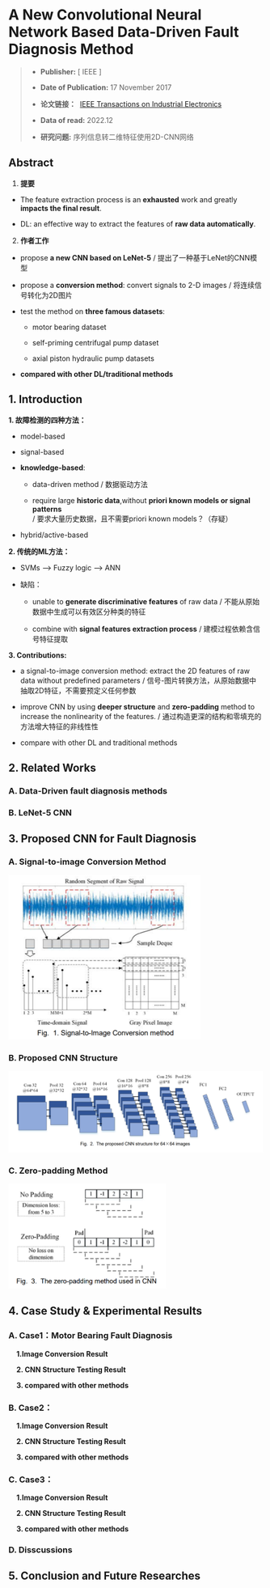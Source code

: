 # A New Convolutional Neural Network Based Data-Driven Fault Diagnosis Method

> * **Publisher:** [ IEEE ]
> 
> * **Date of Publication:** 17 November 2017 
> 
> * **论文链接：**  [IEEE Transactions on Industrial Electronics](https://ieeexplore.ieee.org/xpl/RecentIssue.jsp?punumber=41)
> 
> * **Data of read:** 2022.12
> 
> * **研究问题:** 序列信息转二维特征使用2D-CNN网络

## Abstract

1. **提要**
* The feature extraction process is an **exhausted** work and greatly **impacts the final result**.

* DL: an effective way to extract the features of **raw data automatically**.
2. **作者工作**
* propose **a new CNN based on LeNet-5**  / 提出了一种基于LeNet的CNN模型

* propose a **conversion method**: convert signals to 2-D images / 将连续信号转化为2D图片

* test the method on **three famous datasets**: 
  
  * motor bearing dataset 
  
  * self-priming centrifugal pump dataset
  
  * axial piston hydraulic pump datasets

* **compared with other DL/traditional methods**

## 1. Introduction

**1. 故障检测的四种方法：**

* model-based

* signal-based

* **knowledge-based**:  
  
  * data-driven method / 数据驱动方法
  
  * require  large **historic data**,without **priori known models or signal patterns**  / 要求大量历史数据，且不需要priori known models？（存疑）

* hybrid/active-based

**2. 传统的ML方法：**

* SVMs —> Fuzzy logic —> ANN

* 缺陷：
  
  * unable to **generate discriminative features** of raw data / 不能从原始数据中生成可以有效区分种类的特征
  
  * combine with **signal features extraction process** / 建模过程依赖含信号特征提取

**3. Contributions:** 

* a signal-to-image conversion method: extract the 2D features of raw data without predefined parameters / 信号-图片转换方法，从原始数据中抽取2D特征，不需要预定义任何参数

* improve CNN by using **deeper structure** and **zero-padding** method to increase the nonlinearity of the features. / 通过构造更深的结构和零填充的方法增大特征的非线性性

* compare with other DL and traditional methods

## 2. Related Works

### A. Data-Driven fault diagnosis methods

### B. LeNet-5 CNN

## 3. Proposed CNN for Fault Diagnosis

### A. Signal-to-image Conversion Method

<img title="" src="https://raw.githubusercontent.com/lzboo/ImgStg/main/2022/04/18-23-29-02-1.png" alt="1.png" width="380" data-align="center">

### B. Proposed CNN Structure

![2.png](https://raw.githubusercontent.com/lzboo/ImgStg/main/2022/04/18-23-29-26-2.png)

### C. Zero-padding Method

<img title="" src="https://raw.githubusercontent.com/lzboo/ImgStg/main/2022/04/18-23-29-34-3.png" alt="3.png" width="312" data-align="center">

## 4. Case Study & Experimental Results

### A. Case1：Motor Bearing Fault Diagnosis

    **1.Image Conversion Result**

    **2. CNN Structure Testing Result**

    **3. compared with other methods**

### B. Case2：

    **1.Image Conversion Result**

    **2. CNN Structure Testing Result**

    **3. compared with other methods**

### C. Case3：

    **1.Image Conversion Result**

    **2. CNN Structure Testing Result**

    **3. compared with other methods**

### D. Disscussions

## 5. Conclusion and Future Researches
